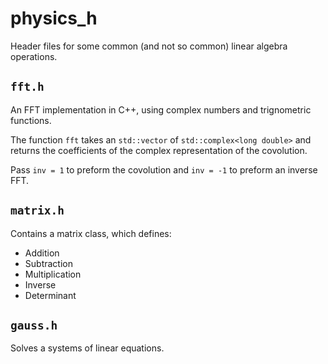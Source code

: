 # physics_h

Header files for some common (and not so common) linear algebra operations.

## `fft.h`

An FFT implementation in C++, using complex numbers and trignometric functions.

The function `fft` takes an `std::vector` of `std::complex<long double>` and returns the coefficients of the complex representation of the covolution.

Pass `inv = 1` to preform the covolution and `inv = -1` to preform an inverse FFT.

## `matrix.h`

Contains a matrix class, which defines:

- Addition
- Subtraction
- Multiplication
- Inverse
- Determinant

## `gauss.h`

Solves a systems of linear equations.
